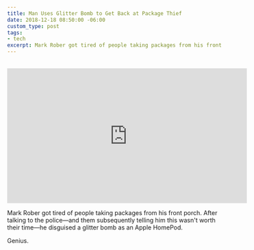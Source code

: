 ```yaml
---
title: Man Uses Glitter Bomb to Get Back at Package Thief
date: 2018-12-18 08:50:00 -06:00
custom_type: post
tags:
- tech
excerpt: Mark Rober got tired of people taking packages from his front porch.
---
```


<div class="iframe-container">
  <iframe width="560" height="315" src="https://www.youtube-nocookie.com/embed/xoxhDk-hwuo" frameborder="0" allow="accelerometer; autoplay; encrypted-media; gyroscope; picture-in-picture" allowfullscreen></iframe>
</div>

Mark Rober got tired of people taking packages from his front porch. After talking to the police—and them subsequently telling him this wasn't worth their time—he disguised a glitter bomb as an Apple HomePod.

Genius.